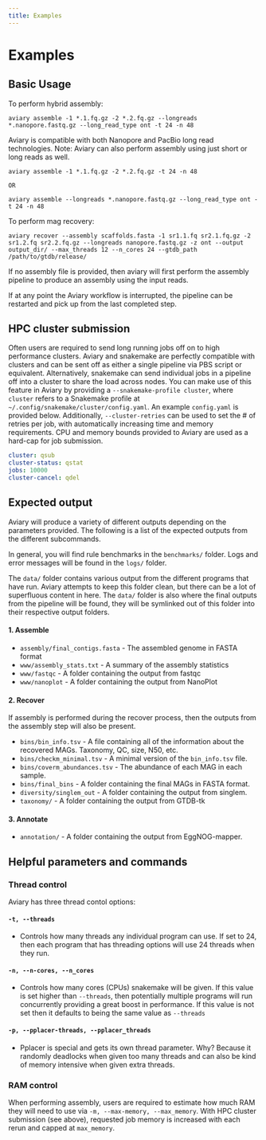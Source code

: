 ```yaml
---
title: Examples
---
```


Examples
========

## Basic Usage

To perform hybrid assembly:
```
aviary assemble -1 *.1.fq.gz -2 *.2.fq.gz --longreads *.nanopore.fastq.gz --long_read_type ont -t 24 -n 48
```
Aviary is compatible with both Nanopore and PacBio long read technologies. 
Note: Aviary can also perform assembly using just short or long reads as well.
```
aviary assemble -1 *.1.fq.gz -2 *.2.fq.gz -t 24 -n 48

OR

aviary assemble --longreads *.nanopore.fastq.gz --long_read_type ont -t 24 -n 48
```


To perform mag recovery:
```
aviary recover --assembly scaffolds.fasta -1 sr1.1.fq sr2.1.fq.gz -2 sr1.2.fq sr2.2.fq.gz --longreads nanopore.fastq.gz -z ont --output output_dir/ --max_threads 12 --n_cores 24 --gtdb_path /path/to/gtdb/release/
```
If no assembly file is provided, then aviary will first perform the assembly pipeline to produce an assembly using the 
input reads.

If at any point the Aviary workflow is interrupted, the pipeline can be restarted and pick up from the last completed
step.

## HPC cluster submission

Often users are required to send long running jobs off on to high performance clusters. Aviary and snakemake are
perfectly compatible with clusters and can be sent off as either a single pipeline via PBS script or equivalent.
Alternatively, snakemake can send individual jobs in a pipeline off into a cluster to share the load across nodes.
You can make use of this feature in Aviary by providing a `--snakemake-profile cluster`, where `cluster` refers to
a Snakemake profile at `~/.config/snakemake/cluster/config.yaml`. An example `config.yaml` is provided below.
Additionally, `--cluster-retries` can be used to set the # of retries per job, with automatically increasing time
and memory requirements. CPU and memory bounds provided to Aviary are used as a hard-cap for job submission.

```yaml
cluster: qsub
cluster-status: qstat
jobs: 10000
cluster-cancel: qdel
```

## Expected output

Aviary will produce a variety of different outputs depending on the parameters provided. The following is a list of the expected outputs from the different subcommands.

In general, you will find rule benchmarks in the `benchmarks/` folder. Logs and error messages will be found in the `logs/` folder.

The `data/` folder contains various output from the different programs that have run. Aviary attempts to keep this folder clean, but there can be a lot of superfluous content in here. The `data/` folder is also where the final outputs from the pipeline will be found, they will be symlinked out of this folder into their respective output folders.

#### 1. Assemble

- `assembly/final_contigs.fasta` - The assembled genome in FASTA format
- `www/assembly_stats.txt` - A summary of the assembly statistics
- `www/fastqc` - A folder containing the output from fastqc
- `www/nanoplot` - A folder containing the output from NanoPlot

#### 2. Recover

If assembly is performed during the recover process, then the outputs from the assembly step will also be present.
- `bins/bin_info.tsv` - A file containing all of the information about the recovered MAGs. Taxonomy, QC, size, N50, etc.
- `bins/checkm_minimal.tsv` - A minimal version of the `bin_info.tsv` file.
- `bins/coverm_abundances.tsv` - The abundance of each MAG in each sample.
- `bins/final_bins` - A folder containing the final MAGs in FASTA format.
- `diversity/singlem_out` - A folder containing the output from singlem.
- `taxonomy/` - A folder containing the output from GTDB-tk

#### 3. Annotate

- `annotation/` - A folder containing the output from EggNOG-mapper.



## Helpful parameters and commands

### Thread control
Aviary has three thread contol options:

#### `-t, --threads`

- Controls how many threads any individual program can use. If set to 24, then each program that has threading options 
will use 24 threads when they run.

#### `-n, --n-cores, --n_cores`

- Controls how many cores (CPUs) snakemake will be given. If this value is set higher than `--threads`, then potentially
multiple programs will run concurrently providing a great boost in performance. If this value is not set then it defaults 
to being the same value as `--threads`

#### `-p, --pplacer-threads, --pplacer_threads`

- Pplacer is special and gets its own thread parameter. Why? Because it randomly deadlocks when given too many threads and 
can also be kind of memory intensive when given extra threads.

### RAM control

When performing assembly, users are required to estimate how much RAM they will need to use via `-m, --max-memory, --max_memory`.
With HPC cluster submission (see above), requested job memory is increased with each rerun and capped at `max_memory`.
